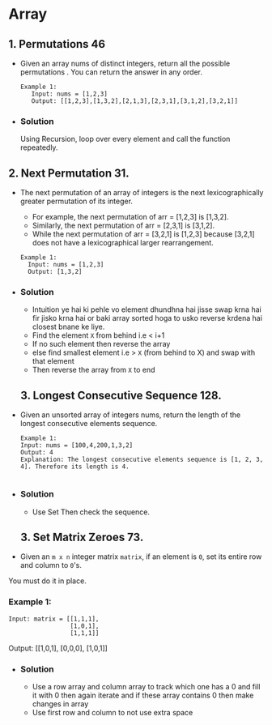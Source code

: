 # Array

## 1.  Permutations 46
- Given an array nums of distinct integers, return all the possible permutations . You can return the answer in any order.

  ```
  Example 1:
     Input: nums = [1,2,3]
     Output: [[1,2,3],[1,3,2],[2,1,3],[2,3,1],[3,1,2],[3,2,1]]

- ### Solution
    Using Recursion,  loop over every element and call the function repeatedly.



## 2. Next Permutation 31.
- The next permutation of an array of integers is the next lexicographically greater permutation of its integer. 
  - For example, the next permutation of arr = [1,2,3] is [1,3,2].
  - Similarly, the next permutation of arr = [2,3,1] is [3,1,2].
  - While the next permutation of arr = [3,2,1] is [1,2,3] because [3,2,1] does not have a lexicographical larger rearrangement.

  ```
  Example 1:
    Input: nums = [1,2,3]
    Output: [1,3,2]

- ### Solution
    - Intuition ye hai ki pehle vo element dhundhna hai jisse swap krna hai fir jisko krna hai or baki array sorted hoga to usko reverse krdena hai closest bnane ke liye.
    - Find the element `X` from behind i.e < i+1 
    - If no such element then reverse the array 
    - else find smallest element i.e >  `X` (from behind to X) and swap with that element 
    - Then reverse the array from `X` to end


    ## 3.  Longest Consecutive Sequence 128.
- Given an unsorted array of integers nums, return the length of the longest consecutive elements sequence.

  ```
  Example 1:
  Input: nums = [100,4,200,1,3,2]
  Output: 4 
  Explanation: The longest consecutive elements sequence is [1, 2, 3, 4]. Therefore its length is 4.


- ### Solution
   -  Use Set Then check the sequence.



    ## 3. Set Matrix Zeroes 73.
- Given an `m x n` integer matrix `matrix`, if an element is `0`, set its entire row and column to `0`'s.

You must do it in place.

### Example 1:
  ```
  Input: matrix = [[1,1,1],
                   [1,0,1],
                   [1,1,1]]
  ```
  Output: [[1,0,1],
           [0,0,0],
           [1,0,1]]


- ### Solution
   -  Use a row array and column array to track which one has a 0 and fill it with 0 then again iterate and if these array contains 0 then make changes in array
   - Use first row and column to not use extra space

